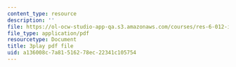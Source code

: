```yaml
---
content_type: resource
description: ''
file: https://ol-ocw-studio-app-qa.s3.amazonaws.com/courses/res-6-012-introduction-to-probability-spring-2018/a136008c7a81516278ec22341c105754_z1lAn4GMaFs.pdf
file_type: application/pdf
resourcetype: Document
title: 3play pdf file
uid: a136008c-7a81-5162-78ec-22341c105754
---
```


